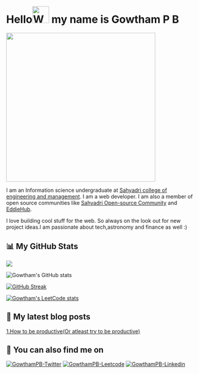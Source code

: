 
<!--Thank you for looking at my README file:) -->

<h1>Hello<img src="https://raw.githubusercontent.com/nixin72/nixin72/master/wave.gif" 
         alt="Waving hand animated gif"
         height="45"
         width="45"> my name is Gowtham P B</h1>

<div></div><div><img src="https://www.bing.com/th/id/OGC.3ccff8c4b2443d93811eac9b2fd56f11?pid=1.7&rurl=https%3a%2f%2fmedia.giphy.com%2fmedia%2fzjMzwz24dr368%2fgiphy.gif&ehk=PTTrBX3t6IJUwwSv2s4KJfji%2ff3a4Qrtmxyh3O7oxkY%3d" width="400px"></div>

<p>
I am an Information science undergraduate at <a href="https://sahyadri.edu.in/">Sahyadri college of engineering and management</a>. I am a web developer. I am also a member of open source communities like <a href="https://sosc.org.in">Sahyadri Open-source Community</a> and <a href="https://www.eddiehub.org/?r_done=1">EddieHub</a>.

I love building cool stuff for the web. So always on the look out for new project ideas.I am passionate about tech,astronomy and finance as well :)
</p>


## 📊 My GitHub Stats

 ![](https://komarev.com/ghpvc/?username=GowthamPB&color=blue)
 
![Gowtham's GitHub stats](https://github-readme-stats.vercel.app/api?username=GowthamPB&show_icons=true&theme=vision-friendly-dark)

[![GitHub Streak](https://github-readme-streak-stats.herokuapp.com/?user=GowthamPB&theme=highcontrast)](https://github.com/DenverCoder1/github-readme-streak-stats)


[![Gowtham's LeetCode stats](https://leetcode-stats-six.vercel.app/api?username=L_Lawlett&theme=dark)](https://github.com/KnlnKS/leetcode-stats)


## 📝 My latest blog posts

[1.How to be productive(Or atleast try to be productive)](https://medium.com/@gowthampb2001/how-to-be-productive-or-at-least-try-to-be-productive-xd-6ac91f004e9e)

## 👀 You can also find me on 

<a href="https://twitter.com/Gowtham_PB" target="blank"><img src="https://img.shields.io/badge/Twitter-1DA1F2?style=for-the-badge&logo=twitter&logoColor=white" alt="GowthamPB-Twitter" /></a>
<a href="https://leetcode.com/L_Lawlett/" target="blank"><img src="https://img.shields.io/badge/-LeetCode-FFA116?style=for-the-badge&logo=LeetCode&logoColor=black" alt="GowthamPB-Leetcode" /></a>
<a href="https://www.linkedin.com/in/gowtham-pb" target="blank"><img src="https://img.shields.io/badge/LinkedIn-0077B5?style=for-the-badge&logo=linkedin&logoColor=white" alt="GowthamPB-Linkedin" /></a>

